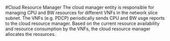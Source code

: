 #Cloud Resource Manager
The cloud manager entity is responsible for managing CPU and BW resources for different VNFs in the network slice subnet. The VNFs (e.g. PDCP) periodically 
sends CPU and BW usge reports to the cloud resource manager. Based on the current resource availability and resource consumption by the VNFs, the cloud resource 
manager allocates the reosurces.
